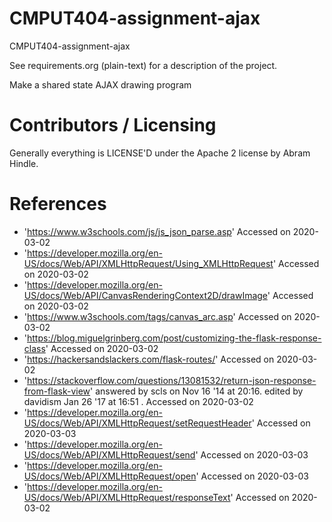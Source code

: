 CMPUT404-assignment-ajax
==============================

CMPUT404-assignment-ajax

See requirements.org (plain-text) for a description of the project.

Make a shared state AJAX drawing program

Contributors / Licensing
========================

Generally everything is LICENSE'D under the Apache 2 license by Abram Hindle.

References
========================
- 'https://www.w3schools.com/js/js_json_parse.asp' Accessed on 2020-03-02
- 'https://developer.mozilla.org/en-US/docs/Web/API/XMLHttpRequest/Using_XMLHttpRequest' Accessed on 2020-03-02
- 'https://developer.mozilla.org/en-US/docs/Web/API/CanvasRenderingContext2D/drawImage' Accessed on 2020-03-02
- 'https://www.w3schools.com/tags/canvas_arc.asp' Accessed on 2020-03-02
- 'https://blog.miguelgrinberg.com/post/customizing-the-flask-response-class' Accessed on 2020-03-02
- 'https://hackersandslackers.com/flask-routes/' Accessed on 2020-03-02
- 'https://stackoverflow.com/questions/13081532/return-json-response-from-flask-view' answered by scls on Nov 16 '14 at 20:16. edited by    davidism Jan 26 '17 at 16:51 . Accessed on 2020-03-02
- 'https://developer.mozilla.org/en-US/docs/Web/API/XMLHttpRequest/setRequestHeader' Accessed on 2020-03-03
- 'https://developer.mozilla.org/en-US/docs/Web/API/XMLHttpRequest/send' Accessed on 2020-03-03
- 'https://developer.mozilla.org/en-US/docs/Web/API/XMLHttpRequest/open' Accessed on 2020-03-03
- 'https://developer.mozilla.org/en-US/docs/Web/API/XMLHttpRequest/responseText' Accessed on 2020-03-02




